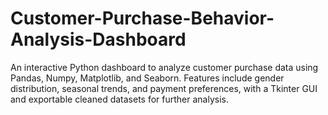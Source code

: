 # Customer-Purchase-Behavior-Analysis-Dashboard
An interactive Python dashboard to analyze customer purchase data using Pandas, Numpy, Matplotlib, and Seaborn. Features include gender distribution, seasonal trends, and payment preferences, with a Tkinter GUI and exportable cleaned datasets for further analysis.
